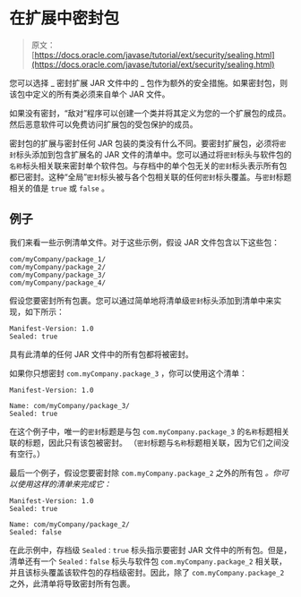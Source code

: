 # 在扩展中密封包

> 原文： [https://docs.oracle.com/javase/tutorial/ext/security/sealing.html](https://docs.oracle.com/javase/tutorial/ext/security/sealing.html)

您可以选择 _ 密封扩展 JAR 文件中的 _ 包作为额外的安全措施。如果密封包，则该包中定义的所有类必须来自单个 JAR 文件。

如果没有密封，“敌对”程序可以创建一个类并将其定义为您的一个扩展包的成员。然后恶意软件可以免费访问扩展包的受包保护的成员。

密封包的扩展与密封任何 JAR 包装的类没有什么不同。要密封扩展包，必须将`密封`标头添加到包含扩展名的 JAR 文件的清单中。您可以通过将`密封`标头与软件包的`名称`标头相关联来密封单个软件包。与存档中的单个包无关的`密封`标头表示所有包都已密封。这种“全局”`密封`标头被与各个包相关联的任何`密封`标头覆盖。与`密封`标题相关的值是 `true` 或 `false` 。

## 例子

我们来看一些示例清单文件。对于这些示例，假设 JAR 文件包含以下这些包：

```
com/myCompany/package_1/
com/myCompany/package_2/
com/myCompany/package_3/
com/myCompany/package_4/

```

假设您要密封所有包裹。您可以通过简单地将清单级`密封`标头添加到清单中来实现，如下所示：

```
Manifest-Version: 1.0
Sealed: true

```

具有此清单的任何 JAR 文件中的所有包都将被密封。

如果你只想密封 `com.myCompany.package_3` ，你可以使用这个清单：

```
Manifest-Version: 1.0

Name: com/myCompany/package_3/
Sealed: true

```

在这个例子中，唯一的`密封`标题是与包 `com.myCompany.package_3` 的`名称`标题相关联的标题，因此只有该包被密封。 （`密封`标题与`名称`标题相关联，因为它们之间没有空行。）

最后一个例子，假设您要密封除 `com.myCompany.package_2` 之外的所有包 _。你可以使用这样的清单来完成它：_

```
Manifest-Version: 1.0
Sealed: true

Name: com/myCompany/package_2/
Sealed: false

```

在此示例中，存档级 `Sealed：true` 标头指示要密封 JAR 文件中的所有包。但是，清单还有一个 `Sealed：false` 标头与软件包 `com.myCompany.package_2` 相关联，并且该标头覆盖该软件包的存档级密封。因此，除了 `com.myCompany.package_2` 之外，此清单将导致密封所有包裹。